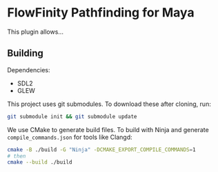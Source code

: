 # FlowFinity Pathfinding for Maya

This plugin allows...
<!-- TODO -->

## Building

Dependencies:

- SDL2
- GLEW

This project uses git submodules. To download these after cloning, run:

```sh
git submodule init && git submodule update
```

We use CMake to generate build files. To build with Ninja and generate `compile_commands.json` for tools like Clangd:

```sh
cmake -B ./build -G "Ninja" -DCMAKE_EXPORT_COMPILE_COMMANDS=1
# then
cmake --build ./build
```